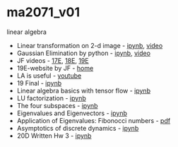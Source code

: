 # ma2071_v01
linear algebra

- Linear transformation on 2-d image - [ipynb](src/linear_transform_image.ipynb), [video](https://youtu.be/L6BNtea3nNY)
- Gaussian Elimination by python - [ipynb](src/GaussianElimination.ipynb), [video](https://youtu.be/dKBFeDXMd38)
- JF videos - [17E](https://echo360.org/section/71c315db-db00-4936-8acd-3ce9a115144f/home), 
[18E](https://echo360.org/section/a401bde8-b281-4b99-97ff-3bfd31c2b0ca/home),
[19E](https://echo360.org/section/90e1457b-5270-4980-90c2-b8472adceb10/home)
- 19E-website by JF - [home](http://www.math.wpi.edu/Course_Materials/MA2071E19/)
- LA is useful - [youtube](https://youtu.be/X0HXnHKPXSo)
- 19 Final - [ipynb](src/19final.ipynb)
- Linear algebra basics with tensor flow - [ipynb](src/linalg_tf.ipynb)
- LU factorization - [ipynb](src/lu.ipynb)
- The four subspaces - [ipynb](src/four_subspace.ipynb)
- Eigenvalues and Eigenvectors - [ipynb](src/eigen_intro.ipynb)
- Application of Eigenvalues: Fibonocci numbers -  [pdf](doc/eig_fibonacci.pdf)
- Asymptotics of discrete dynamics - [ipynb](src/asymptotic_discrete_dynamic.ipynb)
- 20D Written Hw 3 - [ipynb](src/20writtenhw3.ipynb)

